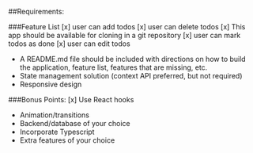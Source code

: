 ##Requirements:

###Feature List
[x] user can add todos
[x] user can delete todos
[x] This app should be available for cloning in a git repository
[x] user can mark todos as done
[x] user can edit todos

- A README.md file should be included with directions on how to build the application,
  feature list, features that are missing, etc.
- State management solution (context API preferred, but not required)
- Responsive design

###Bonus Points:
[x] Use React hooks

- Animation/transitions
- Backend/database of your choice
- Incorporate Typescript
- Extra features of your choice
